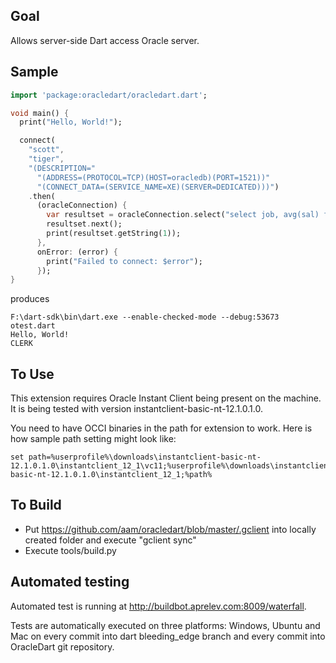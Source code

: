 
Goal
---
Allows server-side Dart access Oracle server.

Sample
---
```dart
import 'package:oracledart/oracledart.dart';

void main() {
  print("Hello, World!");

  connect(
    "scott",
    "tiger",
    "(DESCRIPTION="
      "(ADDRESS=(PROTOCOL=TCP)(HOST=oracledb)(PORT=1521))"
      "(CONNECT_DATA=(SERVICE_NAME=XE)(SERVER=DEDICATED)))")
    .then(
      (oracleConnection) {
        var resultset = oracleConnection.select("select job, avg(sal) from emp group by job");
        resultset.next();
        print(resultset.getString(1));
      },
      onError: (error) {
        print("Failed to connect: $error");
      });
}
```

produces

```shell
F:\dart-sdk\bin\dart.exe --enable-checked-mode --debug:53673 otest.dart
Hello, World!
CLERK
```

To Use
---

This extension requires Oracle Instant Client being present on the machine.
It is being tested with version instantclient-basic-nt-12.1.0.1.0.

You need to have OCCI binaries in the path for extension to work.
Here is how sample path setting might look like:

```shell
set path=%userprofile%\downloads\instantclient-basic-nt-12.1.0.1.0\instantclient_12_1\vc11;%userprofile%\downloads\instantclient-basic-nt-12.1.0.1.0\instantclient_12_1;%path%
```

To Build
---

- Put https://github.com/aam/oracledart/blob/master/.gclient into locally created folder and execute "gclient sync"
- Execute tools/build.py

Automated testing
---

Automated test is running at http://buildbot.aprelev.com:8009/waterfall.

Tests are automatically executed on three platforms: Windows, Ubuntu and Mac on every commit into dart bleeding_edge branch and every commit into OracleDart git repository.
